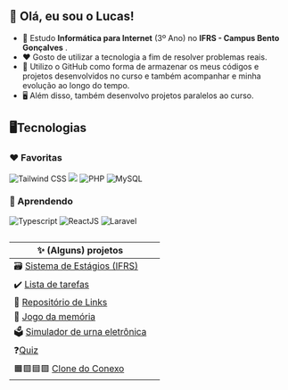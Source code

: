 ## 👋 Olá, eu sou o Lucas!

 - 📖 Estudo **Informática para Internet** (3º Ano) no **IFRS - Campus Bento Gonçalves** .
 - ❤️ Gosto de utilizar a tecnologia a fim de resolver problemas reais.
 - 🎯 Utilizo o GitHub como forma de armazenar os meus códigos e projetos desenvolvidos no curso e também acompanhar e minha evolução ao longo do tempo.
 - 🖥️ Além disso, também desenvolvo projetos paralelos ao curso.

## 🖥️Tecnologias
 ### ❤️ Favoritas
<div>
  <img alt="Tailwind CSS" src="https://img.shields.io/badge/Tailwind_CSS-38B2AC?style=for-the-badge&logo=tailwind-css&logoColor=white">
  <img lt="Javascript" src="https://img.shields.io/badge/JavaScript-F7DF1E?style=for-the-badge&logo=javascript&logoColor=black">
  <img alt="PHP" src="https://img.shields.io/badge/PHP-777BB4?style=for-the-badge&logo=php&logoColor=white&borderRadius">
  <img alt="MySQL" src="https://img.shields.io/badge/MySQL-00758F?style=for-the-badge&logo=mysql&logoColor=white&borderRadius">
</div>

 ### 🧠 Aprendendo
<div>
 <img alt="Typescript" src="https://img.shields.io/badge/TypeScript-007ACC?style=for-the-badge&logo=typescript&logoColor=white">
  <img alt="ReactJS" src="https://img.shields.io/badge/React-20232A?style=for-the-badge&logo=react&logoColor=61DAFB">
  <img alt="Laravel" src="https://img.shields.io/badge/Laravel-FF2D20?style=for-the-badge&logo=laravel&logoColor=white">
 
</div>
 
## 
| ✨  (Alguns) projetos ||
| -------- | ------- |
|🗃️ [Sistema de Estágios (IFRS)](https://github.com/LucasAntunesDev/trabalho_estagios)|
|✔️ [Lista de tarefas](https://github.com/LucasAntunesDev/lista-de-tarefas) |
| 💾 [Repositório de Links](https://github.com/LucasAntunesDev/pw2/tree/main/semestre_2/08%20-%20Agosto/trabalho_3)|
| 🧠 [Jogo da memória](https://LucasAntunesDev.github.io/jogo-da-memoria) |
| 🗳️ [Simulador de urna eletrônica](https://github.com/LucasAntunesDev/urna-react) |
|❓[Quiz](https://github.com/LucasAntunesDev/Algoritmos/tree/main/Aulas/Dezembro/Trabalho%20Quiz) |
|🟧🟩🟦🟪 [Clone do Conexo](https://github.com/LucasAntunesDev/conexo) |
